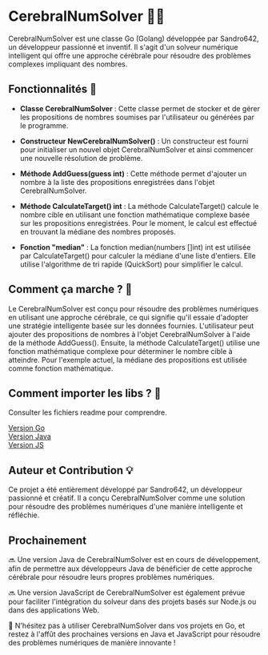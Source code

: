 # CerebralNumSolver 👨‍💻

CerebralNumSolver est une classe Go (Golang) développée par Sandro642, un développeur passionné et inventif. Il s'agit d'un solveur numérique intelligent qui offre une approche cérébrale pour résoudre des problèmes complexes impliquant des nombres.

## Fonctionnalités 🎯

- **Classe CerebralNumSolver** : Cette classe permet de stocker et de gérer les propositions de nombres soumises par l'utilisateur ou générées par le programme.

- **Constructeur NewCerebralNumSolver()** : Un constructeur est fourni pour initialiser un nouvel objet CerebralNumSolver et ainsi commencer une nouvelle résolution de problème.

- **Méthode AddGuess(guess int)** : Cette méthode permet d'ajouter un nombre à la liste des propositions enregistrées dans l'objet CerebralNumSolver.

- **Méthode CalculateTarget() int** : La méthode CalculateTarget() calcule le nombre cible en utilisant une fonction mathématique complexe basée sur les propositions enregistrées. Pour le moment, le calcul est effectué en trouvant la médiane des nombres proposés.

- **Fonction "median"** : La fonction median(numbers []int) int est utilisée par CalculateTarget() pour calculer la médiane d'une liste d'entiers. Elle utilise l'algorithme de tri rapide (QuickSort) pour simplifier le calcul.

## Comment ça marche ? 🤔

Le CerebralNumSolver est conçu pour résoudre des problèmes numériques en utilisant une approche cérébrale, ce qui signifie qu'il essaie d'adopter une stratégie intelligente basée sur les données fournies. L'utilisateur peut ajouter des propositions de nombres à l'objet CerebralNumSolver à l'aide de la méthode AddGuess(). Ensuite, la méthode CalculateTarget() utilise une fonction mathématique complexe pour déterminer le nombre cible à atteindre. Pour l'exemple actuel, la médiane des propositions est utilisée comme fonction mathématique.

## Comment importer les libs ? 🤔

Consulter les fichiers readme pour comprendre.

<a href="https://github.com/Sandro642/CerebralNumSolver/Version-GO/readme.md/">Version Go</a>
<br>
<a href="https://github.com/Sandro642/CerebralNumSolver/Version-Java/readme.md/">Version Java</a>
<br>
<a href="https://github.com/Sandro642/CerebralNumSolver/Version-JS/readme.md/">Version JS</a>
<br>

## Auteur et Contribution 💡

Ce projet a été entièrement développé par Sandro642, un développeur passionné et créatif. Il a conçu CerebralNumSolver comme une solution pour résoudre des problèmes numériques d'une manière intelligente et réfléchie.

## Prochainement

🔜 Une version Java de CerebralNumSolver est en cours de développement, afin de permettre aux développeurs Java de bénéficier de cette approche cérébrale pour résoudre leurs propres problèmes numériques.

🔜 Une version JavaScript de CerebralNumSolver est également prévue pour faciliter l'intégration du solveur dans des projets basés sur Node.js ou dans des applications Web.

🚀 N'hésitez pas à utiliser CerebralNumSolver dans vos projets en Go, et restez à l'affût des prochaines versions en Java et JavaScript pour résoudre des problèmes numériques de manière innovante !
